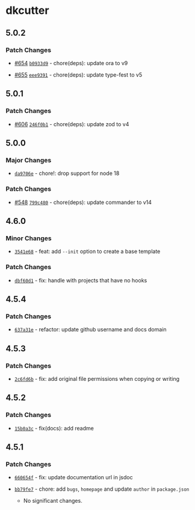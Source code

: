# dkcutter

## 5.0.2

### Patch Changes

- [#654](https://github.com/ncontiero/dkcutter/pull/654) [`b0933d9`](https://github.com/ncontiero/dkcutter/commit/b0933d9ae753eae133233fe981ac045e800cb6e7) - chore(deps): update ora to v9

- [#655](https://github.com/ncontiero/dkcutter/pull/655) [`eee9391`](https://github.com/ncontiero/dkcutter/commit/eee9391e70deab1e623fb4b35d5562e63c4e478d) - chore(deps): update type-fest to v5

## 5.0.1

### Patch Changes

- [#606](https://github.com/ncontiero/dkcutter/pull/606) [`246f0b1`](https://github.com/ncontiero/dkcutter/commit/246f0b19275ffa02803bcc962713c3b39955214a) - chore(deps): update zod to v4

## 5.0.0

### Major Changes

- [`da9706e`](https://github.com/ncontiero/dkcutter/commit/da9706ee51e48d883cfe51dc83d314675f524fe5) - chore!: drop support for node 18

### Patch Changes

- [#548](https://github.com/ncontiero/dkcutter/pull/548) [`799c480`](https://github.com/ncontiero/dkcutter/commit/799c48055d4bf00f1f7ac8d45b35e0c9de9b0381) - chore(deps): update commander to v14

## 4.6.0

### Minor Changes

- [`3541e68`](https://github.com/ncontiero/dkcutter/commit/3541e6890f8d5401e4a09130f86bdc085f0f49f8) - feat: add `--init` option to create a base template

### Patch Changes

- [`dbf60d1`](https://github.com/ncontiero/dkcutter/commit/dbf60d1fd683e72b9bdb213d5c72de40fa7ad083) - fix: handle with projects that have no hooks

## 4.5.4

### Patch Changes

- [`637a31e`](https://github.com/ncontiero/dkcutter/commit/637a31e63ea482931da7c5019c89f7782e000df9) - refactor: update github username and docs domain

## 4.5.3

### Patch Changes

- [`2c6fd6b`](https://github.com/dkshs/dkcutter/commit/2c6fd6b8a5b0a27d31b189e49be7e6b9a9103839) - fix: add original file permissions when copying or writing

## 4.5.2

### Patch Changes

- [`15b0a3c`](https://github.com/dkshs/dkcutter/commit/15b0a3c8768b52e56457965c996b2d6365dd7bfa) - fix(docs): add readme

## 4.5.1

### Patch Changes

- [`660654f`](https://github.com/dkshs/dkcutter/commit/660654f4d678d216b18101862048062ccaa2a637) - fix: update documentation url in jsdoc

- [`bb79fe7`](https://github.com/dkshs/dkcutter/commit/bb79fe7b2f39e7686cb8a808e1ff4f737567ad1d) - chore: add `bugs`, `homepage` and update `author` in `package.json`
  - No significant changes.
